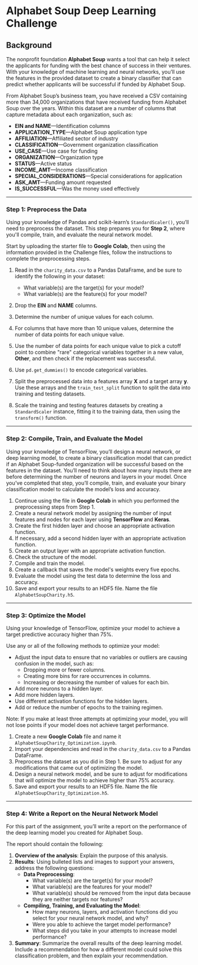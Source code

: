 # Alphabet Soup Deep Learning Challenge

## Background

The nonprofit foundation **Alphabet Soup** wants a tool that can help it select the applicants for funding with the best chance of success in their ventures. With your knowledge of machine learning and neural networks, you’ll use the features in the provided dataset to create a binary classifier that can predict whether applicants will be successful if funded by Alphabet Soup.

From Alphabet Soup’s business team, you have received a CSV containing more than 34,000 organizations that have received funding from Alphabet Soup over the years. Within this dataset are a number of columns that capture metadata about each organization, such as:

- **EIN and NAME**—Identification columns
- **APPLICATION_TYPE**—Alphabet Soup application type
- **AFFILIATION**—Affiliated sector of industry
- **CLASSIFICATION**—Government organization classification
- **USE_CASE**—Use case for funding
- **ORGANIZATION**—Organization type
- **STATUS**—Active status
- **INCOME_AMT**—Income classification
- **SPECIAL_CONSIDERATIONS**—Special considerations for application
- **ASK_AMT**—Funding amount requested
- **IS_SUCCESSFUL**—Was the money used effectively

---

### Step 1: Preprocess the Data

Using your knowledge of Pandas and scikit-learn’s `StandardScaler()`, you’ll need to preprocess the dataset. This step prepares you for **Step 2**, where you'll compile, train, and evaluate the neural network model.

Start by uploading the starter file to **Google Colab**, then using the information provided in the Challenge files, follow the instructions to complete the preprocessing steps.

1. Read in the `charity_data.csv` to a Pandas DataFrame, and be sure to identify the following in your dataset:
   - What variable(s) are the target(s) for your model?
   - What variable(s) are the feature(s) for your model?
   
2. Drop the **EIN** and **NAME** columns.
3. Determine the number of unique values for each column.
4. For columns that have more than 10 unique values, determine the number of data points for each unique value.
5. Use the number of data points for each unique value to pick a cutoff point to combine "rare" categorical variables together in a new value, **Other**, and then check if the replacement was successful.
6. Use `pd.get_dummies()` to encode categorical variables.
7. Split the preprocessed data into a features array **X** and a target array **y**. Use these arrays and the `train_test_split` function to split the data into training and testing datasets.
8. Scale the training and testing features datasets by creating a `StandardScaler` instance, fitting it to the training data, then using the `transform()` function.

---

### Step 2: Compile, Train, and Evaluate the Model

Using your knowledge of TensorFlow, you’ll design a neural network, or deep learning model, to create a binary classification model that can predict if an Alphabet Soup-funded organization will be successful based on the features in the dataset. You’ll need to think about how many inputs there are before determining the number of neurons and layers in your model. Once you’ve completed that step, you’ll compile, train, and evaluate your binary classification model to calculate the model’s loss and accuracy.

1. Continue using the file in **Google Colab** in which you performed the preprocessing steps from Step 1.
2. Create a neural network model by assigning the number of input features and nodes for each layer using **TensorFlow** and **Keras**.
3. Create the first hidden layer and choose an appropriate activation function.
4. If necessary, add a second hidden layer with an appropriate activation function.
5. Create an output layer with an appropriate activation function.
6. Check the structure of the model.
7. Compile and train the model.
8. Create a callback that saves the model's weights every five epochs.
9. Evaluate the model using the test data to determine the loss and accuracy.
10. Save and export your results to an HDF5 file. Name the file `AlphabetSoupCharity.h5`.

---

### Step 3: Optimize the Model

Using your knowledge of TensorFlow, optimize your model to achieve a target predictive accuracy higher than 75%.

Use any or all of the following methods to optimize your model:

- Adjust the input data to ensure that no variables or outliers are causing confusion in the model, such as:
  - Dropping more or fewer columns.
  - Creating more bins for rare occurrences in columns.
  - Increasing or decreasing the number of values for each bin.
- Add more neurons to a hidden layer.
- Add more hidden layers.
- Use different activation functions for the hidden layers.
- Add or reduce the number of epochs to the training regimen.

Note: If you make at least three attempts at optimizing your model, you will not lose points if your model does not achieve target performance.

1. Create a new **Google Colab** file and name it `AlphabetSoupCharity_Optimization.ipynb`.
2. Import your dependencies and read in the `charity_data.csv` to a Pandas DataFrame.
3. Preprocess the dataset as you did in Step 1. Be sure to adjust for any modifications that came out of optimizing the model.
4. Design a neural network model, and be sure to adjust for modifications that will optimize the model to achieve higher than 75% accuracy.
5. Save and export your results to an HDF5 file. Name the file `AlphabetSoupCharity_Optimization.h5`.

---

### Step 4: Write a Report on the Neural Network Model

For this part of the assignment, you’ll write a report on the performance of the deep learning model you created for Alphabet Soup.

The report should contain the following:

1. **Overview of the analysis**: Explain the purpose of this analysis.
2. **Results**: Using bulleted lists and images to support your answers, address the following questions:
   - **Data Preprocessing**:
     - What variable(s) are the target(s) for your model?
     - What variable(s) are the features for your model?
     - What variable(s) should be removed from the input data because they are neither targets nor features?
   - **Compiling, Training, and Evaluating the Model**:
     - How many neurons, layers, and activation functions did you select for your neural network model, and why?
     - Were you able to achieve the target model performance?
     - What steps did you take in your attempts to increase model performance?
3. **Summary**: Summarize the overall results of the deep learning model. Include a recommendation for how a different model could solve this classification problem, and then explain your recommendation.
